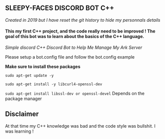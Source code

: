 ## SLEEPY-FACES DISCORD BOT C++

*Created in 2019 but I have reset the git history to hide my personnals details*

#### This my first C++ project, and the code really need to be improved ! The goal of this bot was to learn about the basics of the C++ language.

*Simple discord C++ Discord Bot to Help Me Manage My Ark Server*

Please setup a bot.config file and follow the bot.config example

**Make sure to install these packages**

`sudo apt-get update -y`

`sudo apt-get install -y libcurl4-openssl-dev`

`sudo apt-get install libssl-dev or openssl-devel` Depends on the package manager

## Disclaimer 

At that time my С++ knowledge was bad and the code style was bullshit. I was learning ! 
